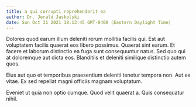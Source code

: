 ```yaml
---
title: a qui corrupti reprehenderit ea
author: Dr. Jerald Jaskolski
date: Sun Oct 31 2021 18:13:45 GMT-0400 (Eastern Daylight Time)
---
```

Dolores quod earum illum deleniti rerum mollitia facilis qui. Est aut voluptatem facilis quaerat eos libero possimus. Quaerat sint earum. Et facere et laborum distinctio ea fuga sunt consequuntur natus. Sed quo qui at doloremque aut dicta eos. Blanditiis et deleniti similique distinctio autem quos.

 Eius aut quo et temporibus praesentium deleniti tenetur tempora non. Aut ex vitae. Ex sed repellat magni officiis magnam voluptatum.

 Eveniet ut quia non optio cumque. Quod velit quaerat a. Quis consequatur nihil.